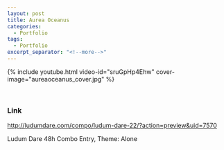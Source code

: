 ```yaml
---
layout: post
title: Aurea Oceanus
categories:
  - Portfolio
tags:
  - Portfolio
excerpt_separator: "<!--more-->"
---
```


{% include youtube.html video-id="sruGpHp4Ehw" cover-image="aureaoceanus_cover.jpg" %}

 ឵឵
<!--more-->

### Link
<http://ludumdare.com/compo/ludum-dare-22/?action=preview&uid=7570>

Ludum Dare 48h Combo Entry, Theme: Alone